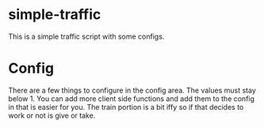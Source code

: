 # simple-traffic
This is a simple traffic script with some configs.

# Config
There are a few things to configure in the config area. The values must stay below 1. You can add more client side functions and add them to the config in that is easier for you. The train portion is a bit iffy so if that decides to work or not is give or take.
